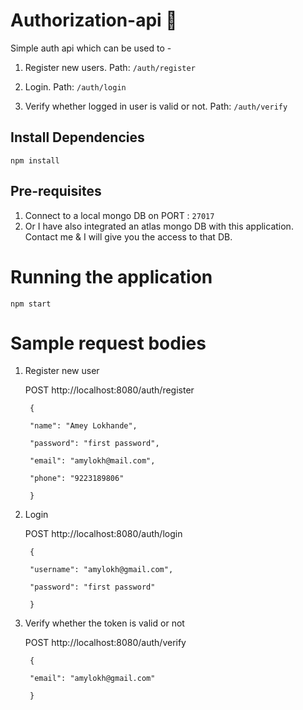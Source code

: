 
# Authorization-api 🔐

Simple auth api which can be used to -

1. Register new users.
Path: `/auth/register`

2. Login.
Path: `/auth/login`

3. Verify whether logged in user is valid or not.
Path: `/auth/verify`
  

## Install Dependencies

```npm install```

  

## Pre-requisites

  

1. Connect to a local mongo DB on PORT : ``27017`` 
2. Or I have also integrated an atlas mongo DB with this application. Contact me & I will give you the access to that DB.

  

# Running the application

  

``npm start``

  

# Sample request bodies

1. Register new user 

   

     POST http://localhost:8080/auth/register
        
        {
        
        "name": "Amey Lokhande",
        
        "password": "first password",
        
        "email": "amylokh@mail.com",
        
        "phone": "9223189806"
        
        }

  

2. Login

     POST http://localhost:8080/auth/login

        {
        
        "username": "amylokh@gmail.com",
        
        "password": "first password"
        
        }

  

3. Verify whether the token is valid or not

     POST http://localhost:8080/auth/verify

        {
        
        "email": "amylokh@gmail.com"
        
        }
